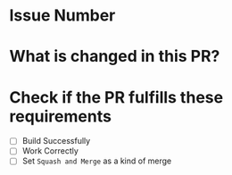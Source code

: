 # Issue Number

# What is changed in this PR?

# Check if the PR fulfills these requirements
- [ ] Build Successfully
- [ ] Work Correctly
- [ ] Set `Squash and Merge` as a kind of merge